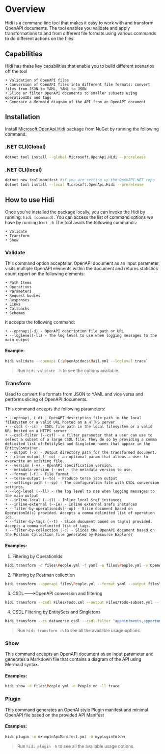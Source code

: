 # Overview

Hidi is a command line tool that makes it easy to work with and transform OpenAPI documents. The tool enables you validate and apply transformations to and from different file formats using various commands to do different actions on the files.

## Capabilities

Hidi has these key capabilities that enable you to build different scenarios off the tool

	• Validation of OpenAPI files 
	• Conversion of OpenAPI files into different file formats: convert files from JSON to YAML, YAML to JSON
	• Slice or filter OpenAPI documents to smaller subsets using operationIDs and tags
    • Generate a Mermaid diagram of the API from an OpenAPI document

## Installation

Install [Microsoft.OpenApi.Hidi](https://www.nuget.org/packages/Microsoft.OpenApi.Hidi/1.0.0-preview4) package from NuGet by running the following command:  
 
### .NET CLI(Global)

```bash
dotnet tool install --global Microsoft.OpenApi.Hidi --prerelease
```
 
### .NET CLI(local)

```bash 
dotnet new tool-manifest #if you are setting up the OpenAPI.NET repo 
dotnet tool install --local Microsoft.OpenApi.Hidi --prerelease 
```
 
 
 
## How to use Hidi

Once you've installed the package locally, you can invoke the Hidi by running: `hidi [command]`. You can access the list of command options we have by running `hidi -h` 
The tool avails the following commands: 

	• Validate  
	• Transform 
	• Show
	 
### Validate

This command option accepts an OpenAPI document as an input parameter, visits multiple OpenAPI elements within the document and returns statistics count report on the following elements: 

	• Path Items  
	• Operations  
	• Parameters  
	• Request bodies 
	• Responses 
	• Links 
	• Callbacks 
	• Schemas 
	 
It accepts the following command: 

	• --openapi(-d) - OpenAPI description file path or URL 
	• --loglevel(-ll) - The log level to use when logging messages to the main output 
	 

#### Example:

```bash
hidi validate --openapi C:\OpenApidocs\Mail.yml --loglevel trace` 
```

> Run `hidi validate -h` to see the options available.

### Transform

Used to convert file formats from JSON to YAML and vice versa and performs slicing of OpenAPI documents. 

This command accepts the following parameters:


	• --openapi, (-d) - OpenAPI description file path in the local filesystem or a valid URL hosted on a HTTPS server 
	• --csdl (--cs) - CSDL file path in the local filesystem or a valid URL hosted on a HTTPS server 
	• --csdl-filter (--csf) - a filter parameter that a user can use to select a subset of a large CSDL file. They do so by providing a comma delimited list of EntitySet and Singleton names that appear in the EntityContainer. 
	• --output (-o) - Output directory path for the transformed document.
	• --clean-output (--co) - an optional param that allows a user to overwrite an existing file.  
	• --version (-v) - OpenAPI specification version.
    • --metadata-version (--mv) - the metadata version to use.
	• --format (-f) - File format 
    • --terse-output (--to) - Produce terse json output
    • --settings-path (--sp) - The configuration file with CSDL conversion settings.
	• --log-level (--ll) - The log level to use when logging messages to the main output 
	• --inline-local (--il) - Inline local $ref instances 
	• --inline-external (--ie) - Inline external $refs instances
	• --filter-by-operationids(--op) - Slice document based on OperationId(s) provided. Accepts a comma delimited list of operation ids. 
	• --filter-by-tags (--t) - Slice document based on tag(s) provided. Accepts a comma delimited list of tags. 
	• --filter-by-collection (-c) - Slices the OpenAPI document based on the Postman Collection file generated by Resource Explorer 
 
 #### Examples:  

1. Filtering by OperationIds  

```bash
hidi transform -d files\People.yml -f yaml -o files\People.yml -v OpenApi3_0 --op users_UpdateInsights --co 
```

2. Filtering by Postman collection 

```bash	
hidi transform --openapi files\People.yml --format yaml --output files\People2.yml --version OpenApi3_0 --filter-by-collection Graph-Collection-0017059134807617005.postman_collection.json 
```

3. CSDL--->OpenAPI conversion and filtering 

```bash
hidi transform --csdl Files/Todo.xml --output Files/Todo-subset.yml --format yaml --version OpenApi3_0 --filter-by-operationids Todos.Todo.UpdateTodo 
```	 
	
4. CSDL Filtering by EntitySets and Singletons 

```bash
hidi transform --cs dataverse.csdl --csdl-filter "appointments,opportunities" -o appointmentsAndOpportunities.yaml --ll trace 
```

> Run `hidi transform -h` to see all the available usage options.

### Show

This command accepts an OpenAPI document as an input parameter and generates a Markdown file that contains a diagram of the API using Mermaid syntax.

#### Examples:

```bash
hidi show -d files\People.yml -o People.md -ll trace
```

### Plugin

This command generates an OpenAI style Plugin manifest and minimal OpenAPI file based on the provided API Manifest

#### Examples:

```bash
hidi plugin -m exampleApiManifest.yml -o mypluginfolder 
```

> Run `hidi plugin -h` to see all the available usage options.